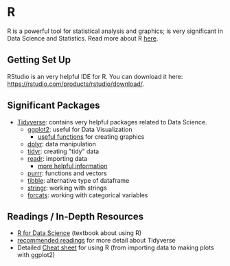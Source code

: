 # R

R is a powerful tool for statistical analysis and graphics; is very significant in Data Science and Statistics. Read more about R [here](https://www.r-project.org/about.html).

## Getting Set Up
RStudio is an very helpful IDE for R. You can download it here: https://rstudio.com/products/rstudio/download/.

## Significant Packages
- [Tidyverse](https://www.tidyverse.org): contains very helpful packages related to Data Science.
  - [ggplot2](https://ggplot2.tidyverse.org): useful for Data Visualization
    - [useful functions](https://ggplot2.tidyverse.org/reference/) for creating graphics
  - [dplyr](https://cran.r-project.org/web/packages/dplyr/vignettes/dplyr.html): data manipulation
  - [tidyr](https://tidyr.tidyverse.org): creating "tidy" data
  - [readr](https://readr.tidyverse.org): importing data
    - [more helpful information](https://r4ds.had.co.nz/data-import.html)
  - [purrr](https://purrr.tidyverse.org): functions and vectors
  - [tibble](https://tibble.tidyverse.org): alternative type of dataframe
  - [stringr](https://stringr.tidyverse.org): working with strings
  - [forcats](https://forcats.tidyverse.org): working with categorical variables

## Readings / In-Depth Resources
- [R for Data Science](https://r4ds.had.co.nz) (textbook about using R)
- [recommended readings](https://www.tidyverse.org/learn/) for more detail about Tidyverse
- Detailed [Cheat sheet](https://rstudio.com/wp-content/uploads/2019/01/Cheatsheets_2019.pdf) for using R (from importing data to making plots with ggplot2)
